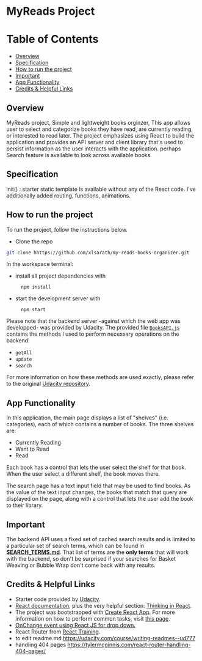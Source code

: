 # MyReads Project


# Table of Contents

* [Overview](#overview)
* [Specification](#specification)
* [How to run the project](#how-to-run-the-project)
* [Important](#important)
* [App Functionality](#app-functionality)
* [Credits & Helpful Links](#credits-&-helpful-links)



## Overview

MyReads project, Simple and lightweight books orginzer, This app allows user to select and categorize books they have read, are currently reading, or interested to read later. The project emphasizes using React to build the application and provides an API server and client library that's used to persist information as the user interacts with the application. perhaps Search feature is available to look across available books.



## Specification

init() :  starter static template is available without any of the React code. I've additionally added routing, functions, animations.



## How to run the project

To run the project, follow the instructions below.
* Clone the repo

```bash
git clone hhttps://github.com/xlsarath/my-reads-books-organizer.git 
```

In the workspace terminal: 
* install all project dependencies with 

        npm install
* start the development server with 

        npm start

Please note that the backend server -against which the web app was developped- was provided by Udacity. The provided file [`BooksAPI.js`](src/BooksAPI.js) contains the methods I used to perform necessary operations on the backend:

* `getAll`
* `update`
* `search`

For more information on how these methods are used exactly, please refer to the original [Udacity repository](https://github.com/udacity/reactnd-project-myreads-starter).



## App Functionality

In this application, the main page displays a list of "shelves" (i.e. categories), each of which contains a number of books. The three shelves are:
* Currently Reading
* Want to Read
* Read

Each book has a control that lets the user select the shelf for that book. When the user select a different shelf, the book moves there.

The search page has a text input field that may be used to find books. As the value of the text input changes, the books that match that query are displayed on the page, along with a control that lets the user add the book to their library.



## Important

The backend API uses a fixed set of cached search results and is limited to a particular set of search terms, which can be found in [**SEARCH_TERMS.md**](SEARCH_TERMS.md). That list of terms are the **only terms** that will work with the backend, so don't be surprised if your searches for Basket Weaving or Bubble Wrap don't come back with any results.



## Credits & Helpful Links

* Starter code provided by [Udacity](https://github.com/udacity/reactnd-project-myreads-starter).
* [React documentation](https://reactjs.org/), plus the very helpful section: [Thinking in React](https://reactjs.org/docs/thinking-in-react.html).
* The project was bootstrapped with [Create React App](https://github.com/facebookincubator/create-react-app). For more information on how to perform common tasks, visit [this page](https://github.com/facebookincubator/create-react-app/blob/master/packages/react-scripts/template/README.md).
* [OnChange event using React JS for drop down.](https://stackoverflow.com/questions/28868071/onchange-event-using-react-js-for-drop-down)
* React Router from [React Training](https://reacttraining.com/react-router/web/example/url-params).
* to edit readme.md https://udacity.com/course/writing-readmes--ud777
* handling 404 pages https://tylermcginnis.com/react-router-handling-404-pages/
